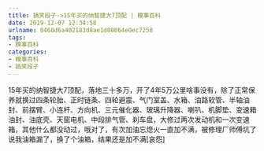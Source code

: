 ```yaml
---
title: 搞笑段子->15年买的纳智捷大7顶配 | 糗事百科
date: 2019-12-07 12:34:58
urlname: 0468d6a402183d8ae1d08064e0ec7258
tags: 
- 糗事百科
categories:
- 糗事百科
- 搞笑段子
---
```

15年买的纳智捷大7顶配，落地三十多万，开了4年5万公里啥事没有，除了正常保养就换过四条轮胎、正时链条、四轮避震、气门室盖、水箱、油路软管、半轴油封、前摆臂、小连杆、方向机、三元催化器、玻璃升降器、喇叭、机脚垫、变速箱油封、油底壳、天窗电机、中段排气管、刹车盘，大修过两次发动机和一次变速箱，其他什么都没动过，哦对了，有次加油忘熄火一直加不满，被修理厂师傅坑了说我油箱漏了，换了个油箱，结果还是加不满[哀怨]


